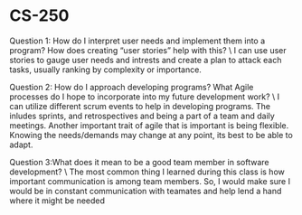 # CS-250
Question 1: How do I interpret user needs and implement them into a program? How does creating “user stories” help with this?
\\ I can use user stories to gauge user needs and intrests and create a plan to attack each tasks, usually ranking by complexity or importance. 

Question 2: How do I approach developing programs? What Agile processes do I hope to incorporate into my future development work?
\\ I can utilize different scrum events to help in developing programs. The inludes sprints, and retrospectives and being a part of a team and daily meetings. Another important trait of agile that is important is being flexible. Knowing the needs/demands may change at any point, its best to be able to adapt.

Question 3:What does it mean to be a good team member in software development?
\\ The most common thing I learned during this class is how important communication is among team members. So, I would make sure I would be in constant communication with teamates and help lend a hand where it might be needed
